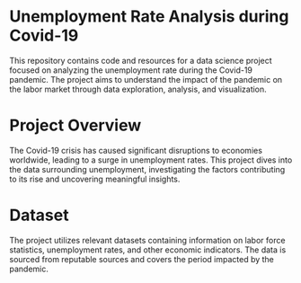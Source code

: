 # Unemployment Rate Analysis during Covid-19
This repository contains code and resources for a data science project focused on analyzing the unemployment rate during the Covid-19 pandemic. The project aims to understand the impact of the pandemic on the labor market through data exploration, analysis, and visualization.

# Project Overview
The Covid-19 crisis has caused significant disruptions to economies worldwide, leading to a surge in unemployment rates. This project dives into the data surrounding unemployment, investigating the factors contributing to its rise and uncovering meaningful insights.

# Dataset
The project utilizes relevant datasets containing information on labor force statistics, unemployment rates, and other economic indicators. The data is sourced from reputable sources and covers the period impacted by the pandemic.
